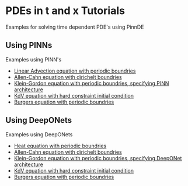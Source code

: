 # PDEs in t and x Tutorials

Examples for solving time dependent PDE's using PinnDE

## Using PINNs

Examples using PINN's 

* [Linear Advection equation with periodic boundries](Tutorials_PDEs_tx_PINN/linadvPeriodic.md)
* [Allen-Cahn equation with dirichelt boundries](Tutorials_PDEs_tx_PINN/allencahnDirichlet.md)
* [Klein-Gordon equation with periodic boundries, specifying PINN architecture](Tutorials_PDEs_tx_PINN/kleingordon.md)
* [KdV equation with hard constraint initial condition](Tutorials_PDEs_tx_PINN/kvdHard.md)
* [Burgers equation with periodic boundries](Tutorials_PDEs_tx_PINN/burgersPeriodic.md)

## Using DeepONets

Examples using DeepONets

* [Heat equation with periodic boundries](Tutorials_PDEs_tx_DeepONet/heatPeriodic_don.md)
* [Allen-Cahn equation with dirichelt boundries](Tutorials_PDEs_tx_DeepONet/allencahnDirichlet_don.md)
* [Klein-Gordon equation with periodic boundries, specifying DeepONet architecture](Tutorials_PDEs_tx_DeepONet/kleingordon_don.md)
* [KdV equation with hard constraint initial condition](Tutorials_PDEs_tx_DeepONet/kvdHard_don.md)
* [Burgers equation with periodic boundries](Tutorials_PDEs_tx_DeepONet/burgersPeriodic_don.md)